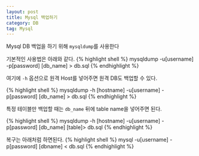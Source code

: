 ```yaml
---
layout: post
title: Mysql 백업하기
category: DB
tag: Mysql
---
```


Mysql DB 백업을 하기 위해 `mysqldump`를 사용한다
  
기본적인 사용법은 아래와 같다.
{% highlight shell %}
mysqldump -u[username] -p[password] [db_name] > db.sql
{% endhighlight %}

여기에 `-h` 옵션으로 원격 Host를 넣어주면 원격 DB도 백업할 수 있다.

{% highlight shell %}
mysqldump -h [hostname] -u[username] -p[password] [db_name] > db.sql
{% endhighlight %}

특정 테이블만 백업할 때는 `db_name` 뒤에 table name을 넣어주면 된다.

{% highlight shell %}
mysqldump -h [hostname] -u[username] -p[password] [db_name] [table]> db.sql
{% endhighlight %}

복구는 아래처럼 하면된다.
{% highlight shell %}
mysql -u[username] -p[password] [dbname] < db.sql
{% endhighlight %}
